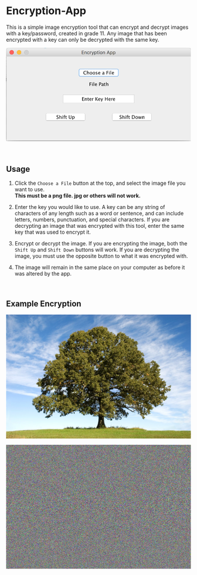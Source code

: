 # Encryption-App
This is a simple image encryption tool that can encrypt and decrypt images with a key/password, created in grade 11. Any image that has been encrypted with a key can only be decrypted with the same key.

![alt text](https://github.com/VictorSuciu/Encryption-App/blob/master/Images/EncryptionImageExample.png)

</br>

## Usage

1. Click the `Choose a File` button at the top, and select the image file you want to use. </br> **This must be a png file. jpg or others will not work.**

2. Enter the key you would like to use. A key can be any string of characters of any length such as a word or sentence, and can include letters, numbers, punctuation, and special characters. If you are decrypting an image that was encrypted with this tool, enter the same key that was used to encrypt it.

3. Encrypt or decrypt the image. If you are encrypting the image, both the `Shift Up` and `Shift Down` buttons will work. If you are decrypting the image, you must use the opposite button to what it was encrypted with.

4. The image will remain in the same place on your computer as before it was altered by the app.

</br>

## Example Encryption

![alt text](https://github.com/VictorSuciu/Encryption-App/blob/master/Images/White-Oak-Tree.png)

![alt text](https://github.com/VictorSuciu/Encryption-App/blob/master/Images/White-Oak-Tree-Encrypted.png)
